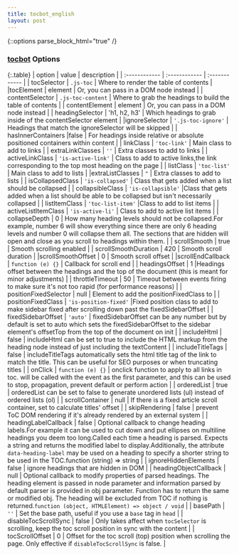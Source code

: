```yaml
---
title: tocbot_english
layout: post
---
```


{::options parse_block_html="true" /}

### [tocbot](https://github.com/tscanlin/tocbot#options) **Options**

<div class="table-responsive">

{:.table}
| option  | value  | description  |
| :------------ | :------------ | :------------ |
| tocSelector  | `.js-toc`  | Where to render the table of contents  |
|tocElement   | element  | Or, you can pass in a DOM node instead  |
| contentSelector  | `.js-toc-content`  | Where to grab the headings to build the table of contents  |
| contentElement  | element  | Or, you can pass in a DOM node instead  |
| headingSelector  | 'h1, h2, h3'  | Which headings to grab inside of the contentSelector element  |
|ignoreSelector   | `'.js-toc-ignore'`  | Headings that match the ignoreSelector will be skipped  |
| hasInnerContainers  |false   | For headings inside relative or absolute positioned containers within content  |
| linkClass  | `'toc-link'`  |  Main class to add to links |
| extraLinkClasses  | `''`  | Extra classes to add to links  |
| activeLinkClass  | `'is-active-link'`  | Class to add to active links,the link corresponding to the top most heading on the page  |
| listClass  | `'toc-list'`  | Main class to add to lists  |
|extraListClasses   | `"`  | Extra classes to add to lists  |
| isCollapsedClass  | `'is-collapsed'`  | Class that gets added when a list should be collapsed  |
| collapsibleClass  | `'is-collapsible'`  |Class that gets added when a list should be able to be collapsed but isn't necessarily collapsed   |
| listItemClass  | `'toc-list-item'`  |Class to add to list items   |
| activeListItemClass  | `'is-active-li'`  | Class to add to active list items   |
| collapseDepth  | 0  |  How many heading levels should not be collapsed.For example, number 6 will show everything since there are only 6 heading levels and number 0 will collapse them all. The sections that are hidden will open and close as you scroll to headings within them.  |
| scrollSmooth  | true  | Smooth scrolling enabled  |
| scrollSmoothDuration  | 420  | Smooth scroll duration  |
|scrollSmoothOffset  | 0  | Smooth scroll offset  |
|scrollEndCallback   | `function (e) {}`  | Callback for scroll end  |
| headingsOffset  | 1  |Headings offset between the headings and the top of the document (this is meant for minor adjustments)   |
| throttleTimeout  | 50  | Timeout between events firing to make sure it's not too rapid (for performance reasons)  |
| positionFixedSelector  | null  | Element to add the positionFixedClass to  |
| positionFixedClass  | `'is-position-fixed'`  |Fixed position class to add to make sidebar fixed after scrolling down past the fixedSidebarOffset   |
| fixedSidebarOffset  | `'auto'`  | fixedSidebarOffset can be any number but by default is set to auto which sets the fixedSidebarOffset to the sidebar element's offsetTop from the top of the document on init  |
| includeHtml  | false  | includeHtml can be set to true to include the HTML markup from the heading node instead of just including the textContent  |
| includeTitleTags  | false  | includeTitleTags automatically sets the html title tag of the link to match the title. This can be useful for SEO purposes or when truncating titles  |
| onClick  | `function (e) {}`  | onclick function to apply to all links in toc. will be called with the event as the first parameter, and this can be used to stop, propagation, prevent default or perform action  |
| orderedList  | true  | orderedList can be set to false to generate unordered lists (ul) instead of ordered lists (ol)  |
| scrollContainer  | null  | If there is a fixed article scroll container, set to calculate titles' offset  |
| skipRendering  | false  | prevent ToC DOM rendering if it's already rendered by an external system  |
| headingLabelCallback  | false  | Optional callback to change heading labels.For example it can be used to cut down and put ellipses on multiline headings you deem too long.Called each time a heading is parsed. Expects a string and returns the modified label to display.Additionally, the attribute `data-heading-label` may be used on a heading to specify a shorter string to be used in the TOC.function (string) => string  |
| ignoreHiddenElements  | false  | ignore headings that are hidden in DOM  |
| headingObjectCallback  | null  | Optional callback to modify properties of parsed headings. The heading element is passed in node parameter and information parsed by default parser is provided in obj parameter. Function has to return the same or modified obj. The heading will be excluded from TOC if nothing is returned.`function (object, HTMLElement) => object / void`  |
| basePath  | `''`  | Set the base path, useful if you use a `base` tag in `head`  |
| disableTocScrollSync  | false  | Only takes affect when `tocSelector` is scrolling, keep the toc scroll position in sync with the content  |
| tocScrollOffset  | 0  | Offset for the toc scroll (top) position when scrolling the page. Only effective if `disableTocScrollSync` is false.  |

</div>



